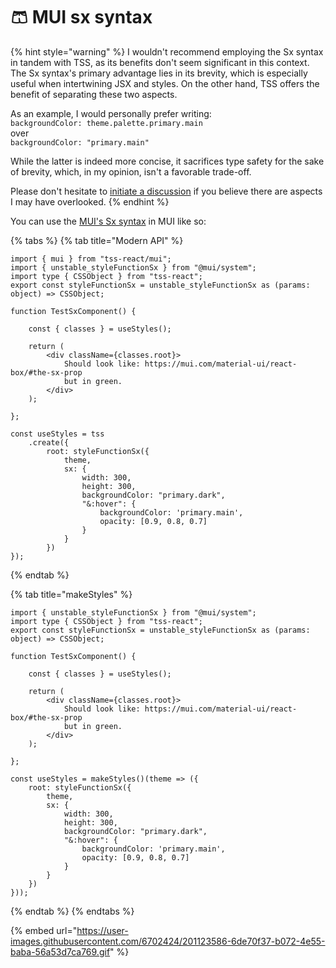 # 🩳 MUI sx syntax

{% hint style="warning" %}
I wouldn't recommend employing the Sx syntax in tandem with TSS, as its benefits don't seem significant in this context. The Sx syntax's primary advantage lies in its brevity, which is especially useful when intertwining JSX and styles. On the other hand, TSS offers the benefit of separating these two aspects.

As an example, I would personally prefer writing: \
`backgroundColor: theme.palette.primary.main` \
over \
`backgroundColor: "primary.main"`

While the latter is indeed more concise, it sacrifices type safety for the sake of brevity, which, in my opinion, isn't a favorable trade-off.

Please don't hesitate to [initiate a discussion](https://github.com/garronej/tss-react/discussions) if you believe there are aspects I may have overlooked.
{% endhint %}

You can use the [MUI's Sx syntax](https://mui.com/system/getting-started/the-sx-prop/) in MUI like so:&#x20;



{% tabs %}
{% tab title="Modern API" %}
```tsx
import { mui } from "tss-react/mui";
import { unstable_styleFunctionSx } from "@mui/system";
import type { CSSObject } from "tss-react";
export const styleFunctionSx = unstable_styleFunctionSx as (params: object) => CSSObject;

function TestSxComponent() {

    const { classes } = useStyles();
    
    return (
        <div className={classes.root}>
            Should look like: https://mui.com/material-ui/react-box/#the-sx-prop
            but in green.
        </div>
    );
    
};

const useStyles = tss
    .create({
        root: styleFunctionSx({
            theme,
            sx: {
                width: 300,
                height: 300,
                backgroundColor: "primary.dark",
                "&:hover": {
                    backgroundColor: 'primary.main',
                    opacity: [0.9, 0.8, 0.7]
                }
            }
        })
});
```
{% endtab %}

{% tab title="makeStyles" %}
```tsx
import { unstable_styleFunctionSx } from "@mui/system";
import type { CSSObject } from "tss-react";
export const styleFunctionSx = unstable_styleFunctionSx as (params: object) => CSSObject;

function TestSxComponent() {

    const { classes } = useStyles();
    
    return (
        <div className={classes.root}>
            Should look like: https://mui.com/material-ui/react-box/#the-sx-prop
            but in green.
        </div>
    );
    
};

const useStyles = makeStyles()(theme => ({
    root: styleFunctionSx({
        theme,
        sx: {
            width: 300,
            height: 300,
            backgroundColor: "primary.dark",
            "&:hover": {
                backgroundColor: 'primary.main',
                opacity: [0.9, 0.8, 0.7]
            }
        }
    })
}));
```
{% endtab %}
{% endtabs %}

{% embed url="https://user-images.githubusercontent.com/6702424/201123586-6de70f37-b072-4e55-baba-56a53d7ca769.gif" %}
